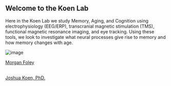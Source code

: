 ## Welcome to the Koen Lab

Here in the Koen Lab we study Memory, Aging, and Cognition using electrophysiology (EEG/ERP), transcranial magnetic stimulation (TMS), functional magnetic resonance imaging, and eye tracking. Using these tools, we look to investigate what neural processes give rise to memory and how memory changes with age. 

![image](https://news.nd.edu/assets/253664/1000x562/dome_feature.jpg)

<a href="https://imagesvc.timeincapp.com/v3/fan/image?url=https://thunderousintentions.com/wp-content/uploads/getty-images/2019/02/1094192012.jpeg&c=sc&w=3200&h=2133"> Morgan Foley </a>

<br>
<a href="https://psychology.nd.edu/assets/297395/300x/koen1_18.jpg"> Joshua Koen, PhD. </a>

